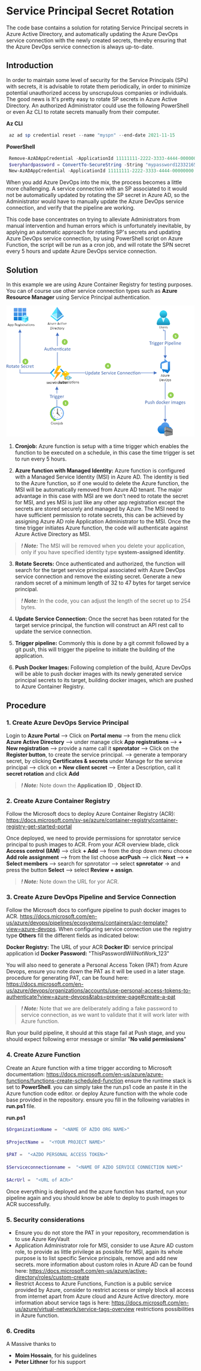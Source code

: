 #  Service Principal Secret Rotation 
The code base contains a solution for rotating Service Principal secrets in Azure Active Directory, and automatically updating the Azure DevOps service connection with the newly created secrets, thereby ensuring that the Azure DevOps service connection is always up-to-date.


## Introduction
In order to maintain some level of security for the Service Principals (SPs) with secrets, it is advisable to rotate them periodically, in order to minimize potential unauthorized access by unscrupulous companies or individuals.
The good news is It's pretty easy to rotate SP secrets in Azure Active Directory. An authorized Administrator could use the following PowerShell or even Az CLI to rotate secrets manually from their computer.

**Az CLI**
```powershell
 az ad sp credential reset --name "myspn" --end-date 2021-11-15
```  
**PowerShell**
```powershell
 Remove-AzADAppCredential -ApplicationId 11111111-2222-3333-4444-00000000
 $veryhardpassword = ConvertTo-SecureString -String "mypassword123321654_" -AsPlainText -Force
 New-AzADAppCredential -ApplicationId 11111111-2222-3333-4444-00000000  -Password $veryhardpassword -EndDate 2021-11-15
```  
When you add Azure DevOps into the mix, the process becomes a little more challenging. A service connection with an SP associated to it would not be automatically updated by rotating the SP secret in Azure AD, so the Administrator would have to manually update the Azure DevOps service connection, and verify that the pipeline are working.

This code base concentrates on trying to alleviate Administrators from manual intervention and human errors which is unfortunately inevitable, by applying an automatic approach for rotating SP's secrets and updating Azure DevOps service connection, by using PowerShell script on Azure Function, the script will be run as a cron job, and will rotate the SPN secret every 5 hours and update Azure DevOps service connection. 

## Solution
 In this example we are using Azure Container Registry for testing purposes. You can of course use other service connection types such as **Azure Resource Manager**  using Service Principal authentication.

![Screenshot](spnrotator.png)

 1. **Cronjob:** 
     Azure function is setup with a time trigger which enables the function to be executed on a schedule, in this
     case the time trigger is set to run every 5 hours. 
     
 2. **Azure function with Managed Identity:**
        Azure function is configured with a Managed Service Identity (MSI) in Azure AD. The identity is
        tied to the Azure function, so if one would to delete the Azure function, the MSI will be
        automatically removed from Azure AD tenant. The major advantage in this case with MSI are
        we don't need to rotate the secret for MSI, and yes MSI is just like any other app registration except the
        secrets are stored securely and managed by Azure.  The MSI need to have sufficient permission to rotate 
        secrets, this can be achieved by assigning Azure AD role Application Administrator to the MSI. Once the time 
        trigger initiates Azure function,  the code will authenticate against Azure Active Directory as MSI.

> **_! Note:_**
The MSI will be removed when you delete your application, only if you have specified identity type **system-assigned identity**.

 3. **Rotate Secrets:**
        Once authenticated and authorized, the function will search for the target service principal associated with
        Azure DevOps service connection and remove the existing secret. Generate a new random secret of a
        minimum length of 32 to 47 bytes for target service principal. 
     
 > **_! Note:_**
In the code, you can adjust the length of the secret up to 254 bytes.

 4. **Update Service Connection:**
        Once the secret has been rotated for the target service principal, the function will construct an API rest call to
        update the service connection.
 
 5. **Trigger pipeline:**
        Commonly this is done by a git commit followed by a git push, this will trigger the pipeline to initiate the
        building of the application.
     
 6.  **Push Docker Images:**
        Following completion of the build, Azure DevOps will be able to push docker images with its newly generated 
        service principal secrets to its target, building docker images, which are pushed to Azure Container Registry.

## Procedure
### 1. Create Azure DevOps Service Principal
Login to **Azure Portal** --> Click  on **Portal menu** --> from the menu click **Azure Active Directory** --> under manage click **App registrations** --> **+ New registration** --> provide a name call it **spnrotator** --> Click on the **Register button**, to create the service principal. --> generate a temporary secret, by clicking **Certificates & secrets** under Manage for the service principal --> click on **+ New client secret** --> Enter a Description, call it **secret rotation** and click **Add**

> **_! Note:_**
Note down the **Application ID** , **Object ID**.

### 2. Create Azure Container Registry
Follow the Microsoft docs to deploy Azure Container Registry (ACR): https://docs.microsoft.com/sv-se/azure/container-registry/container-registry-get-started-portal

Once deployed, we need to provide permissions for spnrotator service principal to push images to ACR.
From your ACR overview blade, click **Access control (IAM)**  --> click **+ Add** --> from the drop down menu choose **Add role assignment** --> from the list choose **acrPush** --> click **Next** --> **+ Select members** --> search for spnrotator --> select **spnrotator** ->  and press the button **Select** --> select **Review + assign**.

> **_! Note:_**
Note down the URL for yor ACR. 

### 3. Create Azure DevOps Pipeline and Service Connection
Follow the Microsoft docs to configure pipeline to push docker images to ACR. https://docs.microsoft.com/en-us/azure/devops/pipelines/ecosystems/containers/acr-template?view=azure-devops. When configuring service connection use the registry type **Others**  fill the different fields as indicated below:

 **Docker Registry:** The URL of your ACR
 **Docker ID:** service principal application id
 **Docker Password:** "ThisPasswordWillNotWork_123"

You will also need to generate a Personal Access Token (PAT) from Azure Devops, ensure you note down the PAT as it will be used in a later stage. procedure for generating PAT, can be found here: https://docs.microsoft.com/en-us/azure/devops/organizations/accounts/use-personal-access-tokens-to-authenticate?view=azure-devops&tabs=preview-page#create-a-pat

> **_! Note:_**
Note that we are deliberately adding a fake password to service connection, as we want to validate that it will work later with Azure function. 

Run your build pipeline, it should at this stage fail at Push stage, and you should expect following error message or similar "**No valid permissions**"

### 4. Create Azure Function
Create an Azure function with a time trigger according to Microsoft documentation:
https://docs.microsoft.com/en-us/azure/azure-functions/functions-create-scheduled-function
ensure the runtime stack is set to **PowerShell**.
you can simply take the run.ps1 code an paste it in the Azure function code editor.
or deploy Azure function with the whole code base provided in the repository.
ensure you fill in the following variables in **run.ps1** file.

**run.ps1**
```powershell
$OrganizationName =  "<NAME OF AZDO ORG NAME>"

$ProjectName =  "<YOUR PROJECT NAME>"

$PAT =  "<AZDO PERSONAL ACCESS TOKEN>"

$Serviceconnectionname =  "<NAME OF AZDO SERVICE CONNECTION NAME>"

$AcrUrl =  "<URL of ACR>"
```  

Once everything is deployed and the azure function has started, run your pipeline again and  you should know be able to deploy to push images to ACR successfully. 

### 5. Security considerations
 - Ensure you do not store the PAT in your repository, recommendation is to use Azure KeyVault 
 - Application Administrator role for MSI, consider to use Azure AD custom role, to provide as little privilege as
   possible for MSI, again its whole purpose is to list specific Service principals, remove and add new secrets. 
   more information about custom roles in Azure AD can be found here: https://docs.microsoft.com/en-us/azure/active-directory/roles/custom-create
- Restrict Access to Azure Functions, Function is a public service provided by Azure, consider to restrict access or simply block all access from internet apart from Azure cloud and Azure Active directory. more information about service tags is here: https://docs.microsoft.com/en-us/azure/virtual-network/service-tags-overview restrictions possibilities in Azure function.

### 6. Credits
 A Massive thanks to
  - **Moim Hossain**, for his guidelines
  - **Peter Lithner** for his support